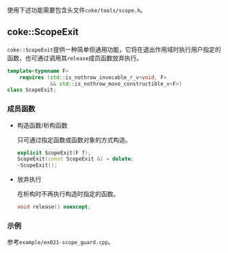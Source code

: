 使用下述功能需要包含头文件`coke/tools/scope.h`。


## coke::ScopeExit

`coke::ScopeExit`提供一种简单但通用功能，它将在退出作用域时执行用户指定的函数，也可通过调用其`release`成员函数放弃执行。

```cpp
template<typename F>
    requires (std::is_nothrow_invocable_r_v<void, F>
              && std::is_nothrow_move_constructible_v<F>)
class ScopeExit;
```

### 成员函数

- 构造函数/析构函数

    只可通过指定函数或函数对象的方式构造。

    ```cpp
    explicit ScopeExit(F f);
    ScopeExit(const ScopeExit &) = delete;
    ~ScopeExit();
    ```

- 放弃执行

    在析构时不再执行构造时指定的函数。

    ```cpp
    void release() noexcept;
    ```

### 示例

参考`example/ex021-scope_guard.cpp`。
